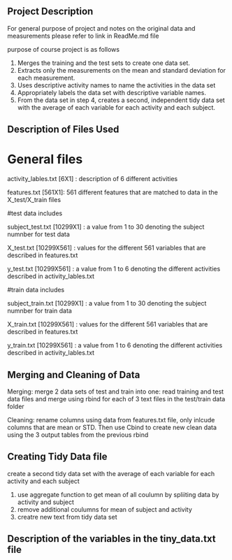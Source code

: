 ## Project Description
For general purpose of project and notes on the original data and measurements please refer to link in ReadMe.md file

purpose of course project is as follows

1. Merges the training and the test sets to create one data set.
2. Extracts only the measurements on the mean and standard deviation for each measurement. 
3. Uses descriptive activity names to name the activities in the data set
4. Appropriately labels the data set with descriptive variable names. 
5. From the data set in step 4, creates a second, independent tidy data set with the average of each variable for each activity and each subject.

## Description of Files Used

# General files

activity_lables.txt [6X1] : description of 6 different activities

features.txt [561X1]: 561 different features that are matched to data in the X_test/X_train files

#test data includes

subject_test.txt [10299X1] : a value from 1 to 30 denoting the subject numnber for test data

X_test.txt [10299X561] : values for the different 561 variables that are described in features.txt

y_test.txt [10299X561] : a value from 1 to 6 denoting the different activities described in activity_lables.txt

#train data includes

subject_train.txt [10299X1] : a value from 1 to 30 denoting the subject numnber for train data

X_train.txt [10299X561] : values for the different 561 variables that are described in features.txt

y_train.txt [10299X561] : a value from 1 to 6 denoting the different activities described in activity_lables.txt


## Merging and Cleaning of Data

Merging: merge 2 data sets of test and train into one: read training and test data files and merge using rbind for each of 3 text files in the test/train data folder

Cleaning: rename columns using data from features.txt file, only inlcude columns that are mean or STD. Then use Cbind to create new clean data using the 3 output tables from the previous rbind

## Creating Tidy Data file

create a second tidy data set with the average of each variable for each activity and each subject

1. use aggregate function to get mean of all coulumn by spliiting data by activity and subject
2. remove additional coulumns for mean of subject and activity
3. creatre new text from tidy data set

## Description of the variables in the tiny_data.txt file
